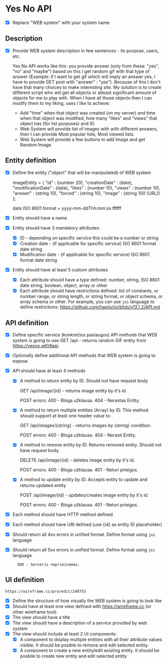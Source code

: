 # Yes No API
- [x] Replace "WEB system" with your system name

## Description
- [x] Provide WEB system description in few sentences - its purpose, users, etc.

    Yes No API works like this: you provide answer (only from these: "yes", "no" and "maybe") based on this I get random gif with that type of answer (Example: if I want to get gif which will imply an answer yes, I have to provide GET post with "answer" : "yes"). Because of this I don't have that many choices to make interesting site. My solution is to create different script who will get all objects or atleast significant amount of objects for me to play with. When I have all those objects then I can modify them to my liking, uses I like to achieve:
    - Add "time" when that object was created (on my server) and time when that object was modified, how many "likes" and "views" that object has (for list purposes) and ID.
    - Web System will provide list of images with with different answers, then I can provide Most popular lists, Most viewed lists.
    - Web System will provide a few buttons to add Image and get Random Image.

## Entity definition
- [x] Define the entity ("object" that will be manipulated) of WEB system

    imageEntity = {
        "id" : (number 20),
        "creationDate" : (date),
        "modificationDate" : (date),
        "likes" : (number 10),
        "views" : (number 10),
        "answer" : (string 10),
        "forced" : (string 10),
        "image" : (string 100 (URL))
    };
    
    date ISO 8601 format = yyyy-mm-ddThh:mm:ss.ffffff
    
- [x] Entity should have a name
- [x] Entity should have 3 mandatory attributes:
    - [x] ID - depending on specific service this could be a number or string
    - [x] Creation date - (if applicable for specific service) ISO 8601 format date string
    - [x] Modification date - (if applicable for specific service) ISO 8601 format date string
- [x] Entity should have at least 5 custom attributes
    - [x] Each attribute should have a type defined: number, string, ISO 8601 date string, boolean, object, array or other
    - [x] Each attribute should have restrictions defined: list of constants, or number range, or string length, or string format, or object schema, or array schema or other. For example, you can use `joi` language to define restrictions: https://github.com/hapijs/joi/blob/v13.1.2/API.md

## API definition
- [x] Define specific service (konkrečios paslaugos) API methods that WEB system is going to use
    GET /api    - returns random GIF entity from https://yesno.wtf/#api.
- [x] Optionally define additional API methods that WEB system is going to expose
- [x] API should have at least 4 methods
    - [x] A method to return entity by ID. Should not have request body
    
        GET /api/image/{id}             - returns image entity by it's id.
        
        POST errors:
        400 - Bloga užklausa.
        404 - Nerastas Entity.
        
    - [x] A method to return multiple entities (Array) by ID. This method should support at least one header value to:
    
        GET /api/images/{string}         - returns images by {string} condition.
        
        POST errors:
        400 - Bloga užklausa.
        404 - Nerasti Entity.
        
    - [x] A method to remove entity by ID. Returns removed entity. Should not have request body
    
        DELETE /api/image/{id}          - deletes image entity by it's id.
        
        POST errors:
        400 - Bloga užklausa.
        401 - Neturi prieigos.
    
    - [x] A method to update entity by ID. Accepts entity to update and returns updated entity
    
        POST /api/image/{id}            - updates/creates image entity by it's id.
        
        POST errors:
        400 - Bloga užklausa.
        401 - Neturi prieigos.
    
- [x] Each method should have HTTP method defined
- [x] Each method should have URI defined (use {id} as entity ID placeholder)
- [x] Should return all 4xx errors in unified format. Define format using `joi` language
- [x] Should return all 5xx errors in unified format. Define format using `joi` language
        
        500 - Serveris neprieinamas.

## UI definition

    https://wireframe.cc/pro/edit/240753

- [x] Define the structure of how visually the WEB system is going to look like
- [x] Should have at least one view defined with https://wireframe.cc (or other wireframe tool):
- [x] The view should have a title
- [x] The view should have a description of a service provided by web system
- [x] The view should include at least 2 UI components:
    - [x] A component to display multiple entities with all their attribute values visible. It should be posible to remove and edit selected entity.
    - [x] A component to create a new entity/edit existing entity. It should be posbile to create new entity and edit selected entity
